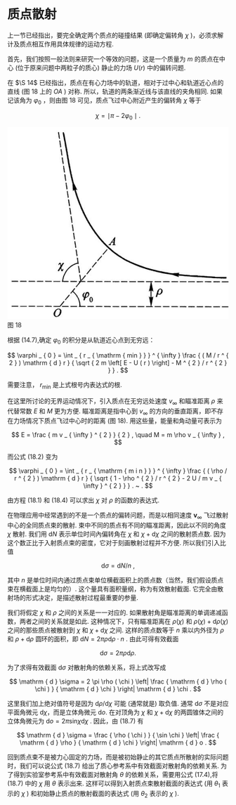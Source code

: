 # 质点散射

上一节已经指出，要完全确定两个质点的碰撞结果 (即确定偏转角 $\chi$ )，必须求解计及质点相互作用具体规律的运动方程.

首先，我们按照一般法则来研究一个等效的问题，这是一个质量为 $m$ 的质点在中心 (位于原来问题中两粒子的质心) 静止的力场 $U ( r )$ 中的偏转问题.

在 $\S 14$ 已经指出，质点在有心力场中的轨道，相对于过中心和轨道近心点的直线 (图 18 上的 $OA$ ) 对称. 所以，轨道的两条渐近线与该直线的夹角相同. 如果记该角为 $\varphi _ { 0 }$ ，则由图 18 可见，质点飞过中心附近产生的偏转角 $\chi$ 等于

$$
\chi = \mid \pi - 2 \varphi _ { 0 } \mid .
$$

![](images/c599c988d4ffcab693d27f7aef794902811841c1ff164317758c27977f392a07.jpg)
图 18

根据 (14.7),确定 $\varphi _ { 0 }$ 的积分是从轨道近心点到无穷远：

$$
\varphi _ { 0 } = \int _ { r _ { \mathrm { min } } } ^ { \infty } \frac { ( M / r ^ { 2 } ) \mathrm { d } r } { \sqrt { 2 m \left[ E - U ( r ) \right] - M ^ { 2 } / r ^ { 2 } } } .
$$

需要注意， $r _ { \mathrm { m i n } }$ 是上式根号内表达式的根.

在这里所讨论的无界运动情况下，引入质点在无穷远处速度 $v _ { \infty }$ 和瞄准距离 $\rho$ 来代替常数 $E$ 和 $M$ 更为方便. 瞄准距离是指中心到 $v _ { \infty }$ 的方向的垂直距离，即不存在力场情况下质点飞过中心时的距离 (图 18). 用这些量，能量和角动量可表示为

$$
E = \frac { m v _ { \infty } ^ { 2 } } { 2 } , \quad M = m \rho v _ { \infty } ,
$$

而公式 (18.2) 变为

$$
\varphi _ { 0 } = \int _ { r _ { \mathrm { m i n } } } ^ { \infty } \frac { ( \rho / r ^ { 2 } ) \mathrm { d } r } { \sqrt { 1 - \rho ^ { 2 } / r ^ { 2 } - 2 U / m v _ { \infty } ^ { 2 } } } . ~ .
$$

由方程 (18.1) 和 (18.4) 可以求出 $\chi$ 对 $\rho$ 的函数的表达式.

在物理应用中经常遇到的不是一个质点的偏转问题，而是以相同速度 ${ \pmb v } _ { \infty }$ 飞过散射中心的全同质点束的散射. 束中不同的质点有不同的瞄准距离，因此以不同的角度 $\chi$ 散射. 我们用 $\mathrm { d } N$ 表示单位时间內偏转角在 $\chi$ 和 $\chi + \mathrm { d } \chi$ 之间的散射质点数. 因为这个数正比于入射质点束的密度，它对于刻画散射过程并不方便. 所以我们引入比值

$$
\mathrm { d } \sigma = \mathrm { d } N / n \ ,
$$

其中 $n$ 是单位时间内通过质点束单位横截面积上的质点数（当然，我们假设质点束在横截面上是均匀的）. 这个量具有面积量纲，称为有效散射截面. 它完全由散射场的形式决定，是描述散射过程最重要的参量.

我们将假定 $\chi$ 和 $\rho$ 之间的关系是一一对应的. 如果散射角是瞄准距离的单调递减函数，两者之间的关系就是如此. 这种情况下，只有瞄准距离在 $\rho ( \chi )$ 和 $\rho ( \chi ) + \mathrm { d } \rho ( \chi )$ 之间的那些质点被散射到 $\chi$ 和 $\chi + \mathrm { d } \chi$ 之间. 这样的质点数等于 $n$ 乘以内外径为 $\rho$ 和 $\rho + \mathrm { d } \rho$ 圆环的面积，即 $\mathrm{d} N = 2 \pi \rho \mathrm { d } \rho \cdot n$ . 由此可得有效截面

$$
\mathrm { d } \sigma = 2 \pi \rho \mathrm { d } \rho .
$$

为了求得有效截面 $\mathrm { d } \sigma$ 对散射角的依赖关系，将上式改写成

$$
\mathrm { d } \sigma = 2 \pi \rho ( \chi ) \left| \frac { \mathrm { d } \rho ( \chi ) } { \mathrm { d } \chi } \right| \mathrm { d } \chi .
$$

这里我们加上绝对值符号是因为 $\mathrm { d } \rho / \mathrm { d } \chi$ 可能 (通常就是) 取负值. 通常 $\mathrm { d } \sigma$ 不是对应平面角微元 $\mathrm { d } \chi$，而是立体角微元 $\mathrm { d } o$. 在对顶角为 $\chi$ 和 $\chi + \mathrm { d } \chi$ 的两圆锥体之间的立体角微元为 $\mathrm { d } o = 2 \pi \mathrm { s i n } \chi \mathrm { d } \chi$ . 因此，由 (18.7) 有

$$
\mathrm { d } \sigma = \frac { \rho ( \chi ) } { \sin \chi } \left| \frac { \mathrm { d } \rho } { \mathrm { d } \chi } \right| \mathrm { d } o .
$$

回到质点束不是被力心固定的力场，而是被初始静止的其它质点所散射的实际问题时，我们可以说公式 (18.7) 给出了质心参考系中有效截面对散射角的依赖关系. 为了得到实验室参考系中有效截面对散射角 $\theta$ 的依赖关系，需要用公式 (17.4),将 (18.7) 中的 $\chi$ 用 $\theta$ 表示出来. 这样可以得到入射质点束散射截面的表达式 (用 $\theta _ { 1 }$ 表示的 $\chi$ ) 和初始静止质点的散射截面的表达式 (用 $\theta _ { 2 }$ 表示的 $\chi$ ).

